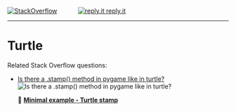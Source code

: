 [![StackOverflow](https://stackexchange.com/users/flair/7322082.png)](https://stackoverflow.com/users/5577765/rabbid76?tab=profile) &nbsp;&nbsp;&nbsp;&nbsp;&nbsp;&nbsp;&nbsp;&nbsp;&nbsp;&nbsp; [![reply.it](../../resource/logo/Repl_it_logo_80.png) reply.it](https://repl.it/repls/folder/PyGame%20Examples)

---

# Turtle

Related Stack Overflow questions:

- [Is there a .stamp() method in pygame like in turtle?](https://stackoverflow.com/questions/66485793/is-there-a-stamp-method-in-pygame-like-in-turtle/66504640#66504640)  
  ![Is there a .stamp() method in pygame like in turtle?](https://i.stack.imgur.com/5lSCG.gif)

  📁 **[Minimal example - Turtle stamp](../../examples/minimal_examples/pygame_minimal_turtle_stamp.py)**

